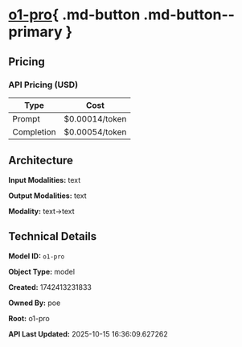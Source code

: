 # [o1-pro](https://poe.com/o1-pro){ .md-button .md-button--primary }

## Pricing

### API Pricing (USD)

| Type | Cost |
|------|------|
| Prompt | $0.00014/token |
| Completion | $0.00054/token |

## Architecture

**Input Modalities:** text

**Output Modalities:** text

**Modality:** text->text


## Technical Details

**Model ID:** `o1-pro`

**Object Type:** model

**Created:** 1742413231833

**Owned By:** poe

**Root:** o1-pro

**API Last Updated:** 2025-10-15 16:36:09.627262
